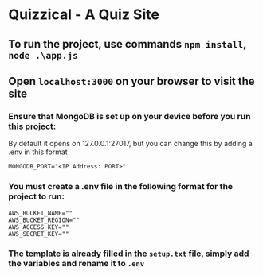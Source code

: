 # Quizzical - A Quiz Site
  
    

## To run the project, use commands `npm install`, `node .\app.js`  

## Open `localhost:3000` on your browser to visit the site  
  
  
    

### Ensure that MongoDB is set up on your device before you run this project:

By default it opens on 127.0.0.1:27017, but you can change this by adding a .env in this format

```
MONGODB_PORT="<IP Address: PORT>"
```
   
### You must create a .env file in the following format for the project to run:
```
AWS_BUCKET_NAME=""
AWS_BUCKET_REGION=""
AWS_ACCESS_KEY=""
AWS_SECRET_KEY=""
``` 
### The template is already filled in the `setup.txt` file, simply add the variables and rename it to `.env`